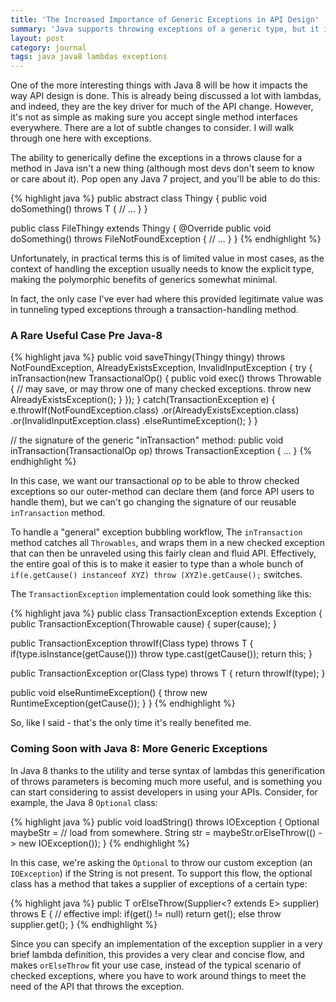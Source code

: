 ```yaml
---
title: 'The Increased Importance of Generic Exceptions in API Design'
summary: 'Java supports throwing exceptions of a generic type, but it is rarely a useful trick. With Java 8, that is changing.'
layout: post
category: journal
tags: java java8 lambdas exceptions
---
```


One of the more interesting things with Java 8 will be how it impacts the way API design is done. This is already being discussed a lot with lambdas, and indeed, they are the key driver for much of the API change. However, it's not as simple as making sure you accept single method interfaces everywhere. There are a lot of subtle changes to consider. I will walk through one here with exceptions.

The ability to generically define the exceptions in a throws clause for a method in Java isn't a new thing (although most devs don't seem to know or care about it). Pop open any Java 7 project, and you'll be able to do this:

{% highlight java %}
public abstract class Thingy<T extends Throwable> {
  public void doSomething() throws T {
    // ...
  }	
}

public class FileThingy extends Thingy<FileNotFoundException> {
  @Override
  public void doSomething() throws FileNotFoundException {
    // ...
  }
}
{% endhighlight %}

Unfortunately, in practical terms this is of limited value in most cases, as the context of handling the exception usually needs to know the explicit type, making the polymorphic benefits of generics somewhat minimal.

In fact, the only case I've ever had where this provided legitimate value was in tunneling typed exceptions through a transaction-handling method.

### A Rare Useful Case Pre Java-8

{% highlight java %}
public void saveThingy(Thingy thingy) throws NotFoundException, AlreadyExistsException, InvalidInputException {
  try {
    inTransaction(new TransactionalOp() {
      public void exec() throws Throwable {
        // may save, or may throw one of many checked exceptions.
        throw new AlreadyExistsException();
      }
    });
  }
  catch(TransactionException e) {
    e.throwIf(NotFoundException.class)
     .or(AlreadyExistsException.class)
     .or(InvalidInputException.class)
     .elseRuntimeException();
  }
}

// the signature of the generic "inTransaction" method:
public void inTransaction(TransactionalOp op) throws TransactionException { ... }
{% endhighlight %}

In this case, we want our transactional op to be able to throw checked exceptions so our outer-method can declare them (and force API users to handle them), but we can't go changing the signature of our reusable `inTransaction` method.

To handle a "general" exception bubbling workflow, The `inTransaction` method catches all `Throwables`, and wraps them in a new checked exception that can then be unraveled using this fairly clean and fluid API. Effectively, the entire goal of this is to make it easier to type than a whole bunch of `if(e.getCause() instanceof XYZ) throw (XYZ)e.getCause();` switches.

The `TransactionException` implementation could look something like this:

{% highlight java %}
public class TransactionException extends Exception {
  public TransactionException(Throwable cause) {
    super(cause);
  }

  public <T extends Throwable> TransactionException throwIf(Class<T> type) throws T {
    if(type.isInstance(getCause())) throw type.cast(getCause());
      return this;
  }

  public <T extends Throwable> TransactionException or(Class<T> type) throws T { return throwIf(type); }

  public void elseRuntimeException() {
    throw new RuntimeException(getCause());
  }
}
{% endhighlight %}

So, like I said - that's the only time it's really benefited me.

### Coming Soon with Java 8: More Generic Exceptions

In Java 8 thanks to the utility and terse syntax of lambdas this generification of throws parameters is becoming much more useful, and is something you can start considering to assist developers in using your APIs. Consider, for example, the Java 8 `Optional` class:

{% highlight java %}
public void loadString() throws IOException {
  Optional<String> maybeStr = // load from somewhere.
  String str = maybeStr.orElseThrow(() -> new IOException());
}
{% endhighlight %}

In this case, we're asking the `Optional` to throw our custom exception (an `IOException`) if the String is not present. To support this flow, the optional class has a method that takes a supplier of exceptions of a certain type:

{% highlight java %}
public <E extends Throwable> T orElseThrow(Supplier<? extends E> supplier) throws E {
  // effective impl:
  if(get() != null) return get();
  else throw supplier.get();
}
{% endhighlight %}

Since you can specify an implementation of the exception supplier in a very brief lambda definition, this provides a very clear and concise flow, and makes `orElseThrow` fit your use case, instead of the typical scenario of checked exceptions, where you have to work around things to meet the need of the API that throws the exception.